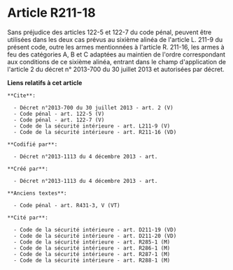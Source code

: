 # Article R211-18

Sans préjudice des articles 122-5 et 122-7 du code pénal, peuvent être utilisées dans les deux cas prévus au sixième alinéa
de l'article L. 211-9 du présent code, outre les armes mentionnées à l'article R. 211-16, les armes à feu des catégories A, B
et C adaptées au maintien de l'ordre correspondant aux conditions de ce sixième alinéa, entrant dans le champ d'application
de l'article 2 du décret n° 2013-700 du 30 juillet 2013 et autorisées par décret.

**Liens relatifs à cet article**

	**Cite**:

	  - Décret n°2013-700 du 30 juillet 2013 - art. 2 (V)
	  - Code pénal - art. 122-5 (V)
	  - Code pénal - art. 122-7 (V)
	  - Code de la sécurité intérieure - art. L211-9 (V)
	  - Code de la sécurité intérieure - art. R211-16 (VD)

	**Codifié par**:

	  - Décret n°2013-1113 du 4 décembre 2013 - art.

	**Créé par**:

	  - Décret n°2013-1113 du 4 décembre 2013 - art.

	**Anciens textes**:

	  - Code pénal - art. R431-3, V (VT)

	**Cité par**:

	  - Code de la sécurité intérieure - art. D211-19 (VD)
	  - Code de la sécurité intérieure - art. D211-20 (VD)
	  - Code de la sécurité intérieure - art. R285-1 (M)
	  - Code de la sécurité intérieure - art. R286-1 (M)
	  - Code de la sécurité intérieure - art. R287-1 (M)
	  - Code de la sécurité intérieure - art. R288-1 (M)
